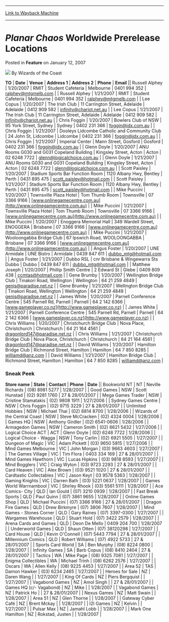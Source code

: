 
---
[Link to Wayback Machine](https://web.archive.org/web/20210503071227/https://magic.wizards.com/en/articles/archive/feature/planar-chaos-worldwide-prerelease-locations-2007-01-12)

[_metadata_:wayback_url]:- "https://magic.wizards.com/en/articles/archive/feature/planar-chaos-worldwide-prerelease-locations-2007-01-12"
[_metadata_:wayback_raw_url]:- "https://web.archive.org/web/20210503071227id_/https://magic.wizards.com/en/articles/archive/feature/planar-chaos-worldwide-prerelease-locations-2007-01-12"
[_metadata_:wayback_capture_timestamp]:- "2021-05-03 07:12:27+00:00"
[_metadata_:description]:- "TODateVenueAddress 1Address 2Phone EmailRussell Alphey1/20/2007RMITStudent CafeteriaMelbourne0401 994 352ralphey@mtgmelb.comRussell Alphey1/21/2007RMITStudent CafeteriaMelbourne0401 994 352ralphey@mtgmelb.comLee Copus1/20/2007The Irish Club11 Carrington Street, AdelaideAdelaide0412 909 582infinity@chariot.net.auLee Copus1/21/2007The Irish Club11 Carrington Street,"
[_metadata_:generator]:- "Drupal 7 (http://drupal.org)"
[_metadata_:publish_date]:- "2007-01-12"
---


*Planar Chaos* Worldwide Prerelease Locations
=============================================



 Posted in **Feature**
 on January 12, 2007 






![](https://media.magic.wizards.com/styles/auth_small/public/images/person/wizards_author.jpg)
By Wizards of the Coast













 **TO** | **Date** | **Venue** | **Address 1** | **Address 2** | **Phone** | **Email** || Russell Alphey | 1/20/2007 | RMIT | Student Cafeteria | Melbourne | 0401 994 352 | [ralphey@mtgmelb.com](mailto:ralphey@mtgmelb.com) |
| Russell Alphey | 1/21/2007 | RMIT | Student Cafeteria | Melbourne | 0401 994 352 | [ralphey@mtgmelb.com](mailto:ralphey@mtgmelb.com) |
| Lee Copus | 1/20/2007 | The Irish Club | 11 Carrington Street, Adelaide | Adelaide | 0412 909 582 | [infinity@chariot.net.au](mailto:infinity@chariot.net.au) |
| Lee Copus | 1/21/2007 | The Irish Club | 11 Carrington Street, Adelaide | Adelaide | 0412 909 582 | [infinity@chariot.net.au](mailto:infinity@chariot.net.au) |
| Chris Foggin | 1/20/2007 | Bowlers Club of NSW  | 95 York Street, Sydney | Sydney | 0402 231 366 | [foggin@idx.com.au](mailto:foggin@idx.com.au) |
| Chris Foggin | 1/21/2007 | Dooleys Lidcombe Catholic and Community Club | 24 John St, Lidcombe | Lidcombe | 0402 231 366 | [foggin@idx.com.au](mailto:foggin@idx.com.au) |
| Chris Foggin | 1/21/2007 | Imperial Center | Mann Street, Gosford | Gosford | 0402 231 366 | [foggin@idx.com.au](mailto:foggin@idx.com.au) |
| Glenn Doyle | 1/20/2007 | ANU Rooms G030 and G031 Copeland Building | Kingsley Street, Acton | Acton | 02 6248 7722 | [glenn@logicalchoice.com.au](mailto:glenn@logicalchoice.com.au) |
| Glenn Doyle | 1/21/2007 | ANU Rooms G030 and G031 Copeland Building | Kingsley Street, Acton | Acton | 02 6248 7722 | [glenn@logicalchoice.com.au](mailto:glenn@logicalchoice.com.au) |
| Scott Paisley | 1/20/2007 | Stadium Sports Bar Function Room | 1120 Albany Hwy, Bentley | Perth | 0431 895 475 | [scott\_paisley@hotmail.com](mailto:scott_paisley@hotmail.com) |
| Scott Paisley | 1/21/2007 | Stadium Sports Bar Function Room | 1120 Albany Hwy, Bentley | Perth | 0431 895 475 | [scott\_paisley@hotmail.com](mailto:scott_paisley@hotmail.com) |
| Mike Puccini | 1/20/2007 | Townsville Plaza Hotel | Tom Thumb Room | Townsville | 07 3366 9166 | [www.onlinegamecentre.com.au](http://www.onlinegamecentre.com.au) |
| Mike Puccini | 1/21/2007 | Townsville Plaza Hotel | Tom Thumb Room | Townsville | 07 3366 9166 | [www.onlinegamecentre.com.au](http://www.onlinegamecentre.com.au) |
| Mike Puccini | 1/20/2007 | Enoggera Memorial Hall | 349 Wardell Street, ENOGGERA | Brisbane | 07 3366 9166 | [www.onlinegamecentre.com.au](http://www.onlinegamecentre.com.au) |
| Mike Puccini | 1/21/2007 | Wooloongabba Bridge Club | 67 Ipswich Road, WOOLOONGABBA | Brisbane | 07 3366 9166 | [www.onlinegamecentre.com.au](http://www.onlinegamecentre.com.au) |
| Angus Foster | 1/20/2007 | UNE Armidale | UNE Bistro | Armidale | 0439 847 611 | [dubbo\_mtg@hotmail.com](mailto:dubbo_mtg@hotmail.com) |
| Angus Foster | 1/21/2007 | Dubbo RSL | cnr Brisbane & Wingewarra Sts Dubbo | Dubbo | 0439 847 611 | [dubbo\_mtg@hotmail.com](mailto:dubbo_mtg@hotmail.com) |
| Matthew Joseph | 1/20/2007 | Phillip Smith Centre | 2 Edward St | Glebe | 0409 809 438 | [ccmtas@hotmail.com](mailto:ccmtas@hotmail.com) |
| Gene Brumby | 1/20/2007 | Wellington Bridge Club | Tinakori Road, Wellington | Wellington | 64 21 259 4849 | [genis@paradise.net.nz](mailto:genis@paradise.net.nz) |
| Gene Brumby | 1/21/2007 | Wellington Bridge Club | Tinakori Road, Wellington | Wellington | 64 21 259 4849 | [genis@paradise.net.nz](mailto:genis@paradise.net.nz) |
| James White | 1/20/2007 | Parnell Conference Centre | 545 Parnell Rd, Parnell | Parnell | 64 2 142 6366 | [www.gameplayer.co.nz](http://www.gameplayer.co.nz) |
| James White | 1/21/2007 | Parnell Conference Centre | 545 Parnell Rd, Parnell | Parnell | 64 2 142 6366 | [www.gameplayer.co.nz](http://www.gameplayer.co.nz) |
| Chris Williams | 1/20/2007 | Christchurch Bridge Club | Nova Place, Christchurch | Christchurch | 64 21 164 4561 | [dragonlord147@paradise.net.nz](mailto:dragonlord147@paradise.net.nz) |
| Chris Williams | 1/21/2007 | Christchurch Bridge Club | Nova Place, Christchurch | Christchurch | 64 21 164 4561 | [dragonlord147@paradise.net.nz](mailto:dragonlord147@paradise.net.nz) |
| David Williams | 1/20/2007 | Hamilton Bridge Club | Richmond Street, Hamilton | Hamilton | 64 7 850 8285 | [williamd@anz.com](mailto:williamd@anz.com) |
| David Williams | 1/21/2007 | Hamilton Bridge Club | Richmond Street, Hamilton | Hamilton | 64 7 850 8285 | [williamd@anz.com](mailto:williamd@anz.com) |

### Sneak Peek



 **Store name** | **State** | **Contact** | **Phone** | **Date** || Bookworld NT | NT | Neville Richards | (08) 8981 5277 | 1/28/2007 |
| Good Games  | NSW | Scott Hunstad | (02) 9281 1760 | 27 & 28/01/2007 |
| Mega Games Trader | NSW | Cristine Stamatakis | (02) 9808 1911 | 1/27/2006 |
| Sydney Games Centre | NSW | Chris Foggin | (02) 9715 3229  | 27 & 28/01/2007 |
| Unlimited Hobbies | NSW | Michael Thai | (02) 8814 8700  | 1/28/2006 |
| Wizards of the Central Coast | NSW | Steve McCracken | (02) 4324 0004 | 1/28/2006 |
| Games HQ | NSW | Anthony Girdler | (02) 6541-0606 | 1/28/2006 |
| Armagedon Games | NSW | Cameron Smith | (02) 6621 5432 | 1/27/2006 |
| Logical Choice ACT | ACT | Glenn Doyle | (02) 6248 7722 | 1/28/2006 |
| Logical Choice - Wagga | NSW | Tony Carlin | (02) 6921 5505 | 1/27/2007 |
| Dungeon of Magic | VIC | Adam Pickett | (03) 9650 5815 | 1/27/2006 |
| Mind Games Melbourne | VIC | John Morgan | (03) 9663 4603 | 1/27/2007 |
| The Games Village | VIC | Tim Flora | 0403 334 169 | 27 & 28/01/2007 |
| Mind Games Hawthorn | VIC | Lucas Hipkins | (03) 9818 8593 | 1/27/2007 |
| Mind Bogglers | VIC | Craig Wyton | (03) 9723 2293 | 27 & 28/01/2007 |
| Card Heaven | VIC | Alex Brown | (03) 9521 1020 | 27 & 28/01/2007 |
| Cardtastic Collectables | VIC | Jason Keyt | 03 9578 5363 | 1/28/2007 |
| Gaming Knights | VIC | Darren Bath | (03) 5221 0637 | 1/28/2007 |
| Games World Warrnambool | VIC | Shirley Rhook | (03) 5561 5111 | 1/28/2007 |
| Ace Comics- City | QLD | Ian Gould | (07) 3210 0939 | 1/28/2007 |
| Fast Break Sports | QLD | Paul Quinn | (07) 3861 9655 | 1/28/2007 |
| Online Games Shop | QLD | Michael Puccini | (07) 3366 9166 | 27 & 28/01/2007 |
| Dragon Fire Games | QLD | Drew Birkmyre | (07) 3806 7607 | 1/28/2007 |
| Mind Games - Stones Corner | QLD | Gary Raines | (07) 3397-0300 | 1/27/2007 |
| Wargames Warehouse | QLD | Stuart Hold | (07) 3422 2579 | 1/28/2007 |
| Arena Cards and Games | QLD | Deon De Mello | 0409 204 700 | 1/28/2007 |
| Underworld Games | QLD | Shaun Otten | (07) 38120298 | 1/27/2007 |
| Card House | QLD | Kevin O'Connell | (07) 5443 7794 | 27 & 28/01/2007 |
| Millennium Comics | QLD | Robert Williams | (07) 4922 5733 | 27 & 28/01/2007 |
| Sports Card World | SA | Ben Murphy | (08) 8224 0800 | 1/28/2007 |
| Infinity Games | SA | Barb Copus | (08) 8410 2404 | 27 & 28/01/2007 |
| Tactics | WA | Mike Page | (08) 9325 7081 | 1/27/2007 |
| Enigma Collectibles | WA | Michael Trinh | (08) 6262 2576 | 1/27/2007 |
| Oscars | WA  | Allen Kelly | (08) 9225 4453 | 1/27/2007 |
| Area 52 | TAS | Damon Hawker | (03) 6234 2465 | 1/27/2007 |
| Heroes for Sale | NZ | Daren Wang |  | 1/27/2007 |
| King Of Cards | NZ | Piers Bergquist |  | 1/27/2007 |
| Vagabond Games | NZ | Amol Singh |  | 27 & 28/01/2007 |
| Games HQ (c/- Vagabond) | NZ | Mike  |  | 1/28/2007 |
| Vagabond Games | NZ | Patrick Ho |  | 27 & 28/01/2007 |
| Nexus Games | NZ | Matt Swain |  | 1/28/2007 |
| Area 51 | NZ | Glen Thorne |  | 1/28/2007 |
| Gateway Cyber Café | NZ | Brent Mckay |  | 1/28/2007 |
| I2I Games | NZ | Kelvin |  | 1/27/2007 |
| Pulsar Max | NZ | Jamahl Lobb |  | 1/28/2007 |
| Mark One Hamilton | NZ | Rokstad, Justen |  | 1/28/2007 |







